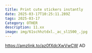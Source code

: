 ```yaml
---
title: Print cute stickers instantly
date: 2025-03-17T10:25:11.289Z
tags: 2025-03-17
Category: OTHER
description: 11.xx
image: img/61schhztdxl._ac_sl1500_.jpg
---
```

https://amzlink.to/az0fXdcXwVwCW
AD